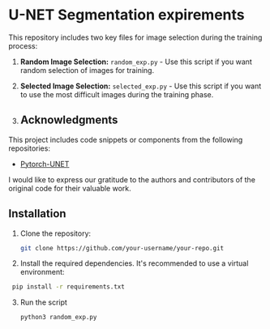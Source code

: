 # U-NET Segmentation expirements

This repository includes two key files for image selection during the training process:

1. **Random Image Selection:** `random_exp.py` - Use this script if you want random selection of images for training.

2. **Selected Image Selection:** `selected_exp.py` - Use this script if you want to use the most difficult images during the training phase.

4. ## Acknowledgments

This project includes code snippets or components from the following repositories:

- [Pytorch-UNET](https://github.com/milesial/Pytorch-UNet)

I would like to express our gratitude to the authors and contributors of the original code for their valuable work.

## Installation

1. Clone the repository:
   ```bash
   git clone https://github.com/your-username/your-repo.git
   ```
2. Install the required dependencies. It's recommended to use a virtual environment:
  ```bash
   pip install -r requirements.txt
   ```
3. Run the script
   ```bash
   python3 random_exp.py
   ```
